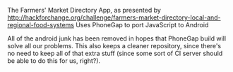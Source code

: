 The Farmers' Market Directory App, as presented by
http://hackforchange.org/challenge/farmers-market-directory-local-and-regional-food-systems
Uses PhoneGap to port JavaScript to Android

All of the android junk has been removed in hopes that PhoneGap build will solve all our
problems. This also keeps a cleaner repository, since there's no need to keep all of that
extra stuff (since some sort of CI server should be able to do this for us, right?).